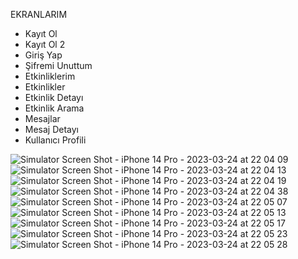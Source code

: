 EKRANLARIM
- Kayıt Ol
- Kayıt Ol 2
- Giriş Yap
- Şifremi Unuttum
- Etkinliklerim
- Etkinlikler
- Etkinlik Detayı
- Etkinlik Arama
- Mesajlar
- Mesaj Detayı
- Kullanıcı Profili

![Simulator Screen Shot - iPhone 14 Pro - 2023-03-24 at 22 04 09](https://user-images.githubusercontent.com/73075252/227617254-1c6a5148-9c2b-4800-8445-f3d1667214c2.png)
![Simulator Screen Shot - iPhone 14 Pro - 2023-03-24 at 22 04 13](https://user-images.githubusercontent.com/73075252/227617260-f8747114-b25a-404c-be24-13beab919857.png)
![Simulator Screen Shot - iPhone 14 Pro - 2023-03-24 at 22 04 19](https://user-images.githubusercontent.com/73075252/227617264-9c753d7c-1ef2-4e44-9db8-e4785cafba9a.png)
![Simulator Screen Shot - iPhone 14 Pro - 2023-03-24 at 22 04 38](https://user-images.githubusercontent.com/73075252/227617266-a0895248-236b-4c67-b672-d4763962d827.png)
![Simulator Screen Shot - iPhone 14 Pro - 2023-03-24 at 22 05 07](https://user-images.githubusercontent.com/73075252/227617269-a7b0a131-2bbf-4c20-8f52-1f3d5cd96fb7.png)
![Simulator Screen Shot - iPhone 14 Pro - 2023-03-24 at 22 05 13](https://user-images.githubusercontent.com/73075252/227617272-4a5e4e2f-20fc-4ba4-993d-ac0d431b6081.png)
![Simulator Screen Shot - iPhone 14 Pro - 2023-03-24 at 22 05 17](https://user-images.githubusercontent.com/73075252/227617278-c34bb28d-3686-41c8-98a4-ab969ab71fd4.png)
![Simulator Screen Shot - iPhone 14 Pro - 2023-03-24 at 22 05 23](https://user-images.githubusercontent.com/73075252/227617280-6054618a-7a1e-4ebb-8b58-84f94adf7626.png)
![Simulator Screen Shot - iPhone 14 Pro - 2023-03-24 at 22 05 28](https://user-images.githubusercontent.com/73075252/227617285-3b5e3e5b-7d2b-49d2-a0b5-3070d698a29a.png)
